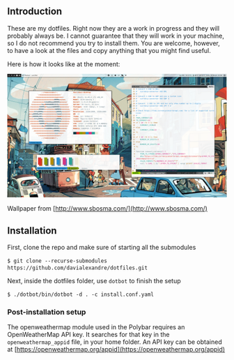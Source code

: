 ## Introduction

These are my dotfiles. Right now they are a work in progress and they will probably always be. I cannot guarantee that they will work in your machine, so I do not recommend you try to install them. You are welcome, however, to have a look at the files and copy anything that you might find useful.

Here is how it looks like at the moment:

![Desktop](img/screenshot.png)

Wallpaper from [http://www.sbosma.com/](http://www.sbosma.com/)

## Installation

First, clone the repo and make sure of starting all the submodules

```
$ git clone --recurse-submodules https://github.com/davialexandre/dotfiles.git
```

Next, inside the dotfiles folder, use `dotbot` to finish the setup

```
$ ./dotbot/bin/dotbot -d . -c install.conf.yaml
```

### Post-installation setup

The openweathermap module used in the Polybar requires an OpenWeatherMap API key. It searches for that key in the `openweathermap_appid` file, in your home folder. An API key can be obtained at [https://openweathermap.org/appid](https://openweathermap.org/appid)
